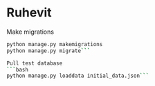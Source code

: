 # Ruhevit

Make migrations
```bash
python manage.py makemigrations
python manage.py migrate```

Pull test database
```bash
python manage.py loaddata initial_data.json```
